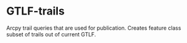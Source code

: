 # GTLF-trails
Arcpy trail queries that are used for publication. Creates feature class subset of trails out of current GTLF.
